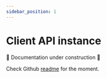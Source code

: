 ```yaml
---
sidebar_position: 1
---
```


# Client API instance

🚧 Documentation under construction 🚧

Check Github [readme](https://github.com/ecyrbe/zodios) for the moment.
